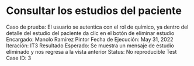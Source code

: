# Consultar los estudios del paciente

Caso de prueba: El usuario se autentica con el rol de químico, ya dentro del detalle del estudio del paciente da clic en el botón de eliminar estudio
Encargado: Manolo Ramírez Pintor
Fecha de Ejecución: May 31, 2022
Iteración: IT3
Resultado Esperado: Se muestra un mensaje de estudio eliminado y nos regresa a la vista anterior
Status: No reproducible
Test Case ID: 3